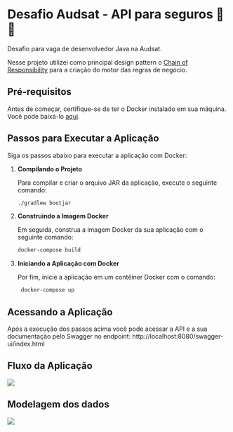 # Desafio Audsat - API para seguros 🌱🚀

Desafio para vaga de desenvolvedor Java na Audsat.

Nesse projeto utilizei como principal design pattern o [Chain of Responsibility](https://refactoring.guru/pt-br/design-patterns/chain-of-responsibility) 
para a criação do motor das regras de negócio.

## Pré-requisitos

Antes de começar, certifique-se de ter o Docker instalado em sua máquina. Você pode baixá-lo [aqui](https://www.docker.com/get-started).

## Passos para Executar a Aplicação

Siga os passos abaixo para executar a aplicação com Docker:

1. **Compilando o Projeto**

   Para compilar e criar o arquivo JAR da aplicação, execute o seguinte comando:

   ```bash
   ./gradlew bootjar

2. **Construindo a Imagem Docker**

   Em seguida, construa a imagem Docker da sua aplicação com o seguinte comando:

   ```bash
   docker-compose build

3. **Iniciando a Aplicação com Docker**

   Por fim, inicie a aplicação em um contêiner Docker com o comando:

   ```bash
    docker-compose up

## Acessando a Aplicação

Após a execução dos passos acima você pode acessar a API e a sua documentação pelo Swagger no endpoint:
http://localhost:8080/swagger-ui/index.html

## Fluxo da Aplicação
![](diagrama/diagrama.png)

## Modelagem dos dados
![](diagrama/banco.png)